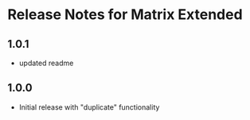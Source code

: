 # Release Notes for Matrix Extended

## 1.0.1
- updated readme

## 1.0.0
- Initial release with "duplicate" functionality

